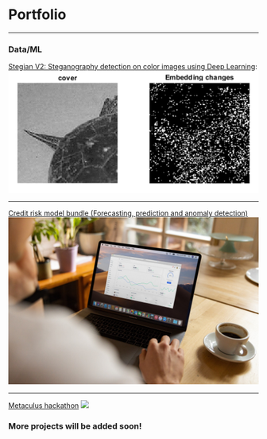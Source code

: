 # Portfolio

---

### Data/ML 

[Stegian V2: Steganography detection on color images using Deep Learning](/projects/stegian/):
<img src="images/projects/stegian.png?raw=true"/>

---
[Credit risk model bundle (Forecasting, prediction and anomaly detection)](/projects/creditRisk/)
<img src="images/projects/creditRisk/forecasting.jpg?raw=true"/>

---
[Metaculus hackathon](/projects/metaculus/)
<img src="images/projects/metaculus.png?raw=true"/>

### More projects will be added soon!
<!--
---
[Weather forecasting and extrapolation](/projects/weather/)
<img src="images/projects/weather.jpg?raw=true"/>

---

## Additional projects 

### Web scraping and algorithms
- [Algorithm analysis](/projects/algorithms/)
- [KardexApp](/projects/kardex/)

### Distributed systems
- [Parallel computing](/projects/parallel/)
- [UPBotnet: IoT Botnet development](/projects/UPBotnet/)
- [Analytica](/projects/analytica/)

### Utilities/Small apps
- [py2TeX](/projects/py2tex/) 
- [Secret santa](/projects/santa/)

---
-->



